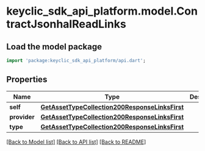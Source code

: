 # keyclic_sdk_api_platform.model.ContractJsonhalReadLinks

## Load the model package
```dart
import 'package:keyclic_sdk_api_platform/api.dart';
```

## Properties
Name | Type | Description | Notes
------------ | ------------- | ------------- | -------------
**self** | [**GetAssetTypeCollection200ResponseLinksFirst**](GetAssetTypeCollection200ResponseLinksFirst.md) |  | [optional] 
**provider** | [**GetAssetTypeCollection200ResponseLinksFirst**](GetAssetTypeCollection200ResponseLinksFirst.md) |  | [optional] 
**type** | [**GetAssetTypeCollection200ResponseLinksFirst**](GetAssetTypeCollection200ResponseLinksFirst.md) |  | [optional] 

[[Back to Model list]](../README.md#documentation-for-models) [[Back to API list]](../README.md#documentation-for-api-endpoints) [[Back to README]](../README.md)


